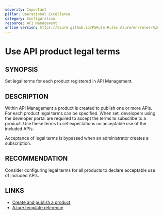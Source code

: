 ```yaml
---
severity: Important
pillar: Operational Excellence
category: Configuration
resource: API Management
online version: https://azure.github.io/PSRule.Rules.Azure/en/rules/Azure.APIM.ProductTerms/
---
```


# Use API product legal terms

## SYNOPSIS

Set legal terms for each product registered in API Management.

## DESCRIPTION

Within API Management a product is created to publish one or more APIs.
For each product legal terms can be specified.
When set, developers using the developer portal are required to accept the terms to subscribe to a product.
Use these terms to set expectations on acceptable use of the included APIs.

Acceptance of legal terms is bypassed when an administrator creates a subscription.

## RECOMMENDATION

Consider configuring legal terms for all products to declare acceptable use of included APIs.

## LINKS

- [Create and publish a product](https://docs.microsoft.com/azure/api-management/api-management-howto-add-products)
- [Azure template reference](https://docs.microsoft.com/azure/templates/microsoft.apimanagement/service/products#ProductContractProperties)
